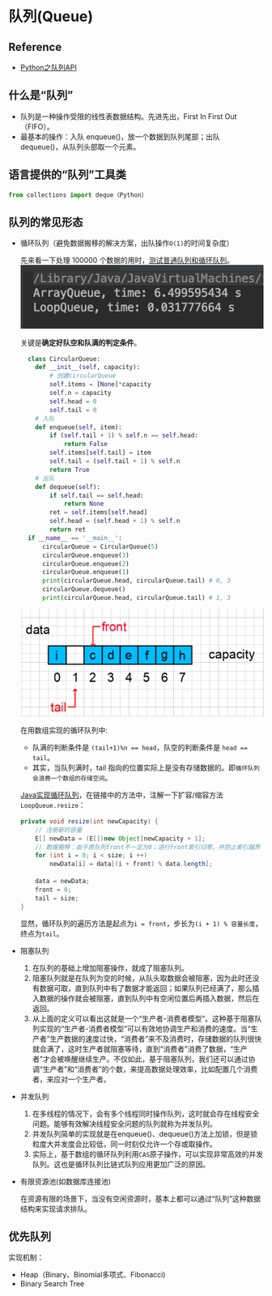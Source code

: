 # 队列(Queue)

## Reference

- [Python之队列API](http://python.jobbole.com/87577/)

## 什么是“队列”

- 队列是一种操作受限的线性表数据结构。先进先出，First In First Out（FIFO）。
- 最基本的操作：入队 enqueue()，放一个数据到队列尾部；出队 dequeue()，从队列头部取一个元素。

## 语言提供的“队列”工具类

```py
from collections import deque（Python）
```

## 队列的常见形态

- 循环队列（避免数据搬移的解决方案，出队操作`O(1)`的时间复杂度）

  先来看一下处理 100000 个数据的用时，[测试普通队列和循环队列](https://github.com/vfa25/leetcode_notes/blob/master/datastructure/src/queue/TestQueue.java)。
  ![队列用时测试](../../.imgs/test_queue.png)

  关键是**确定好队空和队满的判定条件**。

  ```py
    class CircularQueue:
      def __init__(self, capacity):
          # 创建circularQueue
          self.items = [None]*capacity
          self.n = capacity
          self.head = 0
          self.tail = 0
      # 入队
      def enqueue(self, item):
          if (self.tail + 1) % self.n == self.head:
              return False
          self.items[self.tail] = item
          self.tail = (self.tail + 1) % self.n
          return True
      # 出队
      def dequeue(self):
          if self.tail == self.head:
              return None
          ret = self.items[self.head]
          self.head = (self.head + 1) % self.n
          return ret
    if __name__ == '__main__':
        circularQueue = CircularQueue(5)
        circularQueue.enqueue(3)
        circularQueue.enqueue(2)
        circularQueue.enqueue(1)
        print(circularQueue.head, circularQueue.tail) # 0, 3
        circularQueue.dequeue()
        print(circularQueue.head, circularQueue.tail) # 1, 3
  ```

  ![循环队列](../../.imgs/circular_queue.png)

  在用数组实现的循环队列中:
  - 队满的判断条件是 `(tail+1)%n == head`，队空的判断条件是 `head == tail`。
  - 其实，当队列满时，tail 指向的位置实际上是没有存储数据的。即`循环队列会浪费一个数组的存储空间`。

  [Java实现循环队列](https://github.com/vfa25/leetcode_notes/blob/master/datastructure/src/queue/LoopQueue.java)，在链接中的方法中，注解一下扩容/缩容方法`LoopQueue.resize`：

  ```java
  private void resize(int newCapacity) {
      // 注册新的容量
      E[] newData = (E[])new Object[newCapacity + 1];
      // 数据搬移：由于原队列front不一定为0；进行front索引归零，并防止索引越界
      for (int i = 0; i < size; i ++)
          newData[i] = data[(i + front) % data.length];

      data = newData;
      front = 0;
      tail = size;
  }
  ```

  显然，循环队列的遍历方法是起点为`i = front`，步长为`(i + 1) % 容量长度`，终点为`tail`。

- 阻塞队列

  1. 在队列的基础上增加阻塞操作，就成了阻塞队列。
  2. 阻塞队列就是在队列为空的时候，从队头取数据会被阻塞，因为此时还没有数据可取，直到队列中有了数据才能返回；如果队列已经满了，那么插入数据的操作就会被阻塞，直到队列中有空闲位置后再插入数据，然后在返回。
  3. 从上面的定义可以看出这就是一个“生产者-消费者模型”。这种基于阻塞队列实现的“生产者-消费者模型”可以有效地协调生产和消费的速度。当“生产者”生产数据的速度过快，“消费者”来不及消费时，存储数据的队列很快就会满了，这时生产者就阻塞等待，直到“消费者”消费了数据，“生产者”才会被唤醒继续生产。不仅如此，基于阻塞队列，我们还可以通过协调“生产者”和“消费者”的个数，来提高数据处理效率，比如配置几个消费者，来应对一个生产者。

- 并发队列

  1. 在多线程的情况下，会有多个线程同时操作队列，这时就会存在线程安全问题。能够有效解决线程安全问题的队列就称为并发队列。
  2. 并发队列简单的实现就是在enqueue()、dequeue()方法上加锁，但是锁粒度大并发度会比较低，同一时刻仅允许一个存或取操作。
  3. 实际上，基于数组的循环队列利用`CAS`原子操作，可以实现非常高效的并发队列。这也是循环队列比链式队列应用更加广泛的原因。

- 有限资源池(如数据库连接池)

  在资源有限的场景下，当没有空闲资源时，基本上都可以通过“队列”这种数据结构来实现请求排队。

## 优先队列

实现机制：

- Heap（Binary、Binomial多项式、Fibonacci)
- Binary Search Tree
